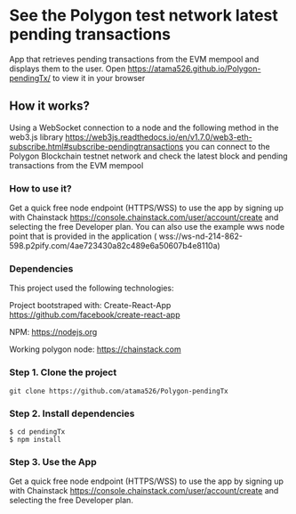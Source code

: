 # See the Polygon test network latest pending transactions

App that retrieves pending transactions from the EVM mempool and displays them to the user.
Open https://atama526.github.io/Polygon-pendingTx/ to view it in your browser

## How it works?

Using a WebSocket connection to a node and the following method in the web3.js library https://web3js.readthedocs.io/en/v1.7.0/web3-eth-subscribe.html#subscribe-pendingtransactions you can connect to the Polygon Blockchain testnet network and check the latest block and pending transactions from the EVM mempool

### How to use it? 

Get a quick free node endpoint (HTTPS/WSS) to use the app by signing up with Chainstack https://console.chainstack.com/user/account/create and selecting the free Developer plan.
You can also use the example wws node point that is provided in the application ( wss://ws-nd-214-862-598.p2pify.com/4ae723430a82c489e6a50607b4e8110a)
 
### Dependencies

This project used the following technologies: 

Project bootstraped with: Create-React-App https://github.com/facebook/create-react-app

NPM: https://nodejs.org

Working polygon node: https://chainstack.com


### Step 1. Clone the project
`git clone https://github.com/atama526/Polygon-pendingTx`

### Step 2. Install dependencies
```
$ cd pendingTx
$ npm install
```
### Step 3. Use the App
Get a quick free node endpoint (HTTPS/WSS) to use the app by signing up with Chainstack https://console.chainstack.com/user/account/create and selecting the free Developer plan.

